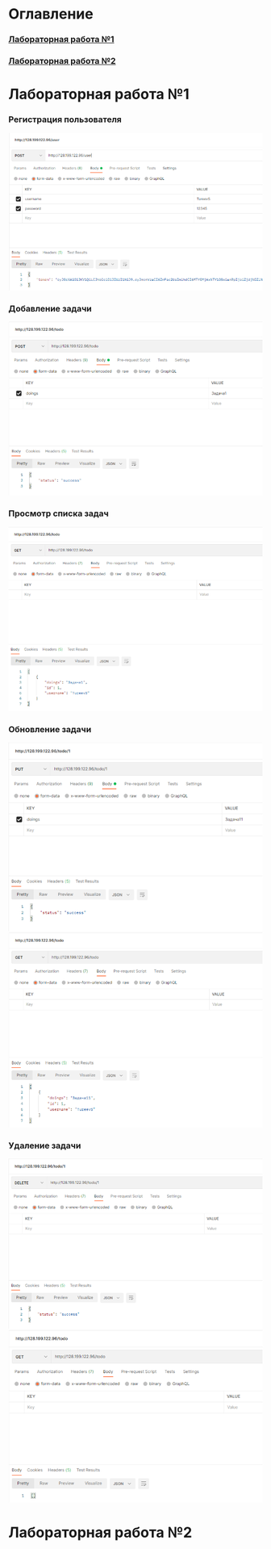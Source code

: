 # Оглавление
### [Лабораторная работа №1](#lab1)
### [Лабораторная работа №2](#lab2)

<a name="lab1"></a>
# Лабораторная работа №1
### Регистрация пользователя
![1](https://github.com/TureevS/SIT_REST_API/blob/master/lab1_screens/1.PNG)
### Добавление задачи
![2](https://github.com/TureevS/SIT_REST_API/blob/master/lab1_screens/2.PNG)
### Просмотр списка задач
![3](https://github.com/TureevS/SIT_REST_API/blob/master/lab1_screens/3.PNG)
### Обновление задачи
![4](https://github.com/TureevS/SIT_REST_API/blob/master/lab1_screens/4.PNG)
![5](https://github.com/TureevS/SIT_REST_API/blob/master/lab1_screens/5.PNG)
### Удаление задачи
![6](https://github.com/TureevS/SIT_REST_API/blob/master/lab1_screens/6.PNG)
![7](https://github.com/TureevS/SIT_REST_API/blob/master/lab1_screens/7.PNG)

<a name="lab2"></a>
# Лабораторная работа №2
